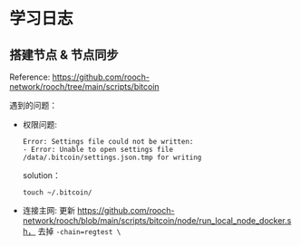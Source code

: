 # 学习日志

## 搭建节点 & 节点同步
Reference: https://github.com/rooch-network/rooch/tree/main/scripts/bitcoin

遇到的问题：
- 权限问题:
    ```
    Error: Settings file could not be written:
    - Error: Unable to open settings file /data/.bitcoin/settings.json.tmp for writing
    ```

    solution：

    `touch ~/.bitcoin/ `

- 连接主网:
    更新 https://github.com/rooch-network/rooch/blob/main/scripts/bitcoin/node/run_local_node_docker.sh， 去掉 `-chain=regtest \`




